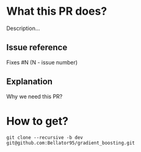 # What this PR does?
Description...

## Issue reference
Fixes #N (N - issue number)

## Explanation
Why we need this PR?

# How to get?
`git clone --recursive -b dev git@github.com:Bellator95/gradient_boosting.git`
